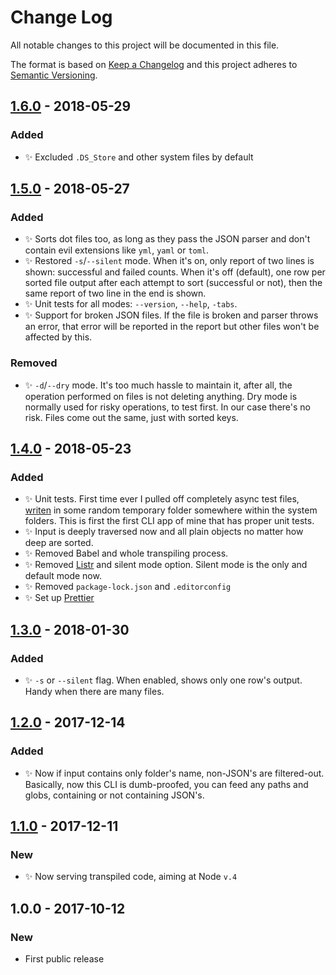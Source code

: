 # Change Log

All notable changes to this project will be documented in this file.

The format is based on [Keep a Changelog](http://keepachangelog.com/)
and this project adheres to [Semantic Versioning](http://semver.org/).

## [1.6.0] - 2018-05-29

### Added

- ✨ Excluded `.DS_Store` and other system files by default

## [1.5.0] - 2018-05-27

### Added

- ✨ Sorts dot files too, as long as they pass the JSON parser and don't contain evil extensions like `yml`, `yaml` or `toml`.
- ✨ Restored `-s`/`--silent` mode. When it's on, only report of two lines is shown: successful and failed counts. When it's off (default), one row per sorted file output after each attempt to sort (successful or not), then the same report of two line in the end is shown.
- ✨ Unit tests for all modes: `--version`, `--help`, `-tabs`.
- ✨ Support for broken JSON files. If the file is broken and parser throws an error, that error will be reported in the report but other files won't be affected by this.

### Removed

- ✨ `-d`/`--dry` mode. It's too much hassle to maintain it, after all, the operation performed on files is not deleting anything. Dry mode is normally used for risky operations, to test first. In our case there's no risk. Files come out the same, just with sorted keys.

## [1.4.0] - 2018-05-23

### Added

- ✨ Unit tests. First time ever I pulled off completely async test files, [writen](https://github.com/sindresorhus/tempy) in some random temporary folder somewhere within the system folders. This is first the first CLI app of mine that has proper unit tests.
- ✨ Input is deeply traversed now and all plain objects no matter how deep are sorted.
- ✨ Removed Babel and whole transpiling process.
- ✨ Removed [Listr](https://www.npmjs.com/package/listr) and silent mode option. Silent mode is the only and default mode now.
- ✨ Removed `package-lock.json` and `.editorconfig`
- ✨ Set up [Prettier](https://prettier.io/)

## [1.3.0] - 2018-01-30

### Added

- ✨ `-s` or `--silent` flag. When enabled, shows only one row's output. Handy when there are many files.

## [1.2.0] - 2017-12-14

### Added

- ✨ Now if input contains only folder's name, non-JSON's are filtered-out. Basically, now this CLI is dumb-proofed, you can feed any paths and globs, containing or not containing JSON's.

## [1.1.0] - 2017-12-11

### New

- ✨ Now serving transpiled code, aiming at Node `v.4`

## 1.0.0 - 2017-10-12

### New

- First public release

[1.1.0]: https://github.com/codsen/json-sort-cli/compare/v1.0.0...v1.1.0
[1.2.0]: https://github.com/codsen/json-sort-cli/compare/v1.1.0...v1.2.0
[1.3.0]: https://github.com/codsen/json-sort-cli/compare/v1.2.0...v1.3.0
[1.4.0]: https://github.com/codsen/json-sort-cli/compare/v1.3.0...v1.4.0
[1.5.0]: https://github.com/codsen/json-sort-cli/compare/v1.4.0...v1.5.0
[1.6.0]: https://github.com/codsen/json-sort-cli/compare/v1.5.0...v1.6.0
